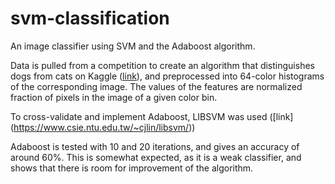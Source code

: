 # svm-classification
An image classifier using SVM and the Adaboost algorithm. 

Data is pulled from a competition to create an algorithm that distinguishes dogs from cats on Kaggle ([link](https://www.kaggle.com/c/dogs-vs-cats)), and preprocessed into 64-color histograms of the corresponding image. The values of the features are normalized fraction of pixels in the image of a given color bin.

To cross-validate and implement Adaboost, LIBSVM was used ([link] (https://www.csie.ntu.edu.tw/~cjlin/libsvm/))

Adaboost is tested with 10 and 20 iterations, and gives an accuracy of around 60%. This is somewhat expected, as it is a weak classifier, and shows that there is room for improvement of the algorithm.
